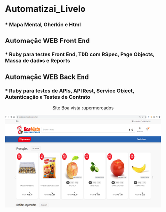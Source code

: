 # Automatizai_Livelo
### * Mapa Mental, Gherkin e Html
## Automação WEB Front End
### * Ruby para testes Front End, TDD com RSpec, Page Objects, Massa de dados e Reports
## Automação WEB Back End
### * Ruby para testes de APIs, API Rest, Service Object, Autenticação e Testes de Contrato

<p align="center">Site Boa vista supermercados</center> 

<p align="center">
  <img width="780" height="300" src="https://github.com/cristiancfe/Automatizai_Livelo/blob/main/imagens/Site_Boa_Vista%20Supermercados.png">
</p>


